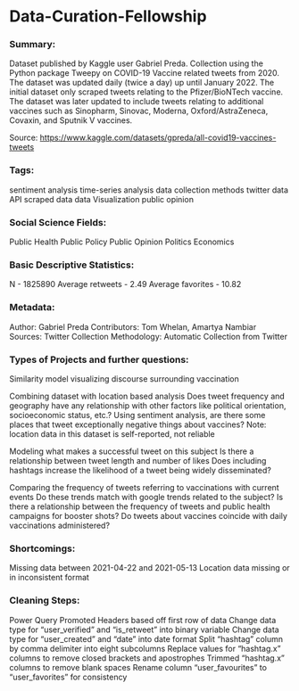 # Data-Curation-Fellowship
### Summary:
Dataset published by Kaggle user Gabriel Preda. Collection using the Python package Tweepy on COVID-19 Vaccine related tweets from 2020. The dataset was updated daily (twice a day) up until January 2022. The initial dataset only scraped tweets relating to the Pfizer/BioNTech vaccine. The dataset was later updated to include tweets relating to additional vaccines such as Sinopharm, Sinovac, Moderna, Oxford/AstraZeneca, Covaxin, and Sputnik V vaccines.

Source: https://www.kaggle.com/datasets/gpreda/all-covid19-vaccines-tweets

### Tags:
sentiment analysis
time-series analysis
data collection methods
twitter data
API
scraped data
data Visualization
public opinion

### Social Science Fields:
Public Health
Public Policy
Public Opinion
Politics
Economics



### Basic Descriptive Statistics:
N - 1825890
Average retweets - 2.49
Average favorites - 10.82


### Metadata:
Author: Gabriel Preda
Contributors: Tom Whelan, Amartya Nambiar
Sources: Twitter
Collection Methodology: Automatic Collection from Twitter


### Types of Projects and further questions:
Similarity model visualizing discourse surrounding vaccination

Combining dataset with location based analysis
Does tweet frequency and geography have any relationship with other factors like political orientation, socioeconomic status, etc.?
Using sentiment analysis, are there some places that tweet exceptionally negative things about vaccines?
Note: location data in this dataset is self-reported, not reliable

Modeling what makes a successful tweet on this subject
Is there a relationship between tweet length and number of likes
Does including hashtags increase the likelihood of a tweet being widely disseminated?

Comparing the frequency of tweets referring to vaccinations with current events
Do these trends match with google trends related to the subject?
Is there a relationship between the frequency of tweets and public health campaigns for booster shots?
Do tweets about vaccines coincide with daily vaccinations administered?


### Shortcomings:
Missing data between 2021-04-22 and 2021-05-13
Location data missing or in inconsistent format


### Cleaning Steps:
Power Query Promoted Headers based off first row of data
Change data type for “user_verified” and “is_retweet” into binary variable
Change data type for “user_created” and “date” into date format
Split “hashtag” column by comma delimiter into eight subcolumns
Replace values for “hashtag.x” columns to remove closed brackets and apostrophes
Trimmed “hashtag.x” columns to remove blank spaces
Rename column “user_favourites” to “user_favorites” for consistency
